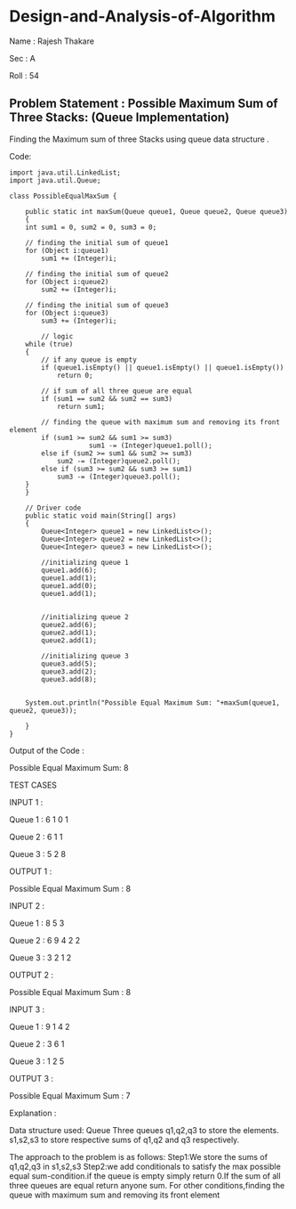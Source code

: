 # Design-and-Analysis-of-Algorithm

Name : Rajesh Thakare

Sec : A

Roll : 54


## Problem Statement : Possible Maximum Sum of Three Stacks: (Queue Implementation)

Finding the Maximum sum of three Stacks using queue data structure .

Code:
```
import java.util.LinkedList;
import java.util.Queue;

class PossibleEqualMaxSum {
	
	public static int maxSum(Queue queue1, Queue queue2, Queue queue3)
	{
	int sum1 = 0, sum2 = 0, sum3 = 0;
	
	// finding the initial sum of queue1
	for (Object i:queue1)
		sum1 += (Integer)i;
	
	// finding the initial sum of queue2
	for (Object i:queue2)
		sum2 += (Integer)i;
	
	// finding the initial sum of queue3
	for (Object i:queue3)
		sum3 += (Integer)i;
	
        // logic
	while (true)
	{
		// if any queue is empty
		if (queue1.isEmpty() || queue1.isEmpty() || queue1.isEmpty())
			return 0;
	
		// if sum of all three queue are equal
		if (sum1 == sum2 && sum2 == sum3)
			return sum1;
		
		// finding the queue with maximum sum and removing its front element
		if (sum1 >= sum2 && sum1 >= sum3)
            		sum1 -= (Integer)queue1.poll();
		else if (sum2 >= sum1 && sum2 >= sum3)
			sum2 -= (Integer)queue2.poll();
		else if (sum3 >= sum2 && sum3 >= sum1)
			sum3 -= (Integer)queue3.poll();
	}
	}
	
	// Driver code 
	public static void main(String[] args)
	{
        Queue<Integer> queue1 = new LinkedList<>();
        Queue<Integer> queue2 = new LinkedList<>();
        Queue<Integer> queue3 = new LinkedList<>();

        //initializing queue 1
        queue1.add(6);
        queue1.add(1);
        queue1.add(0);
        queue1.add(1);
        

        //initializing queue 2
        queue2.add(6);
        queue2.add(1);
        queue2.add(1);
	    
        //initializing queue 3
        queue3.add(5);
        queue3.add(2);
        queue3.add(8);
       

	System.out.println("Possible Equal Maximum Sum: "+maxSum(queue1, queue2, queue3));
		
	}
}
```


Output of the Code  :

Possible Equal Maximum Sum:  8


TEST CASES

INPUT 1 :

Queue 1 : 6 1 0 1

Queue 2 : 6 1 1 

Queue 3 : 5 2 8

OUTPUT 1  :

Possible Equal Maximum Sum : 8


INPUT 2 :

Queue 1 : 8 5 3

Queue 2 : 6 9 4 2 2

Queue 3 : 3 2 1 2

OUTPUT 2  :

Possible Equal Maximum Sum : 8


INPUT 3 :

Queue 1 : 9 1 4 2

Queue 2 : 3 6 1

Queue 3 : 1 2 5

OUTPUT 3 :

Possible Equal Maximum Sum : 7




Explanation :

Data structure used: Queue
Three queues q1,q2,q3 to store the elements.
s1,s2,s3 to store respective sums of q1,q2 and q3 respectively.

The approach to the problem is as follows:
Step1:We store the sums of q1,q2,q3 in s1,s2,s3
Step2:we add conditionals to satisfy the max possible equal  sum-condition.if the queue is empty simply return 0.If the sum of all three queues are equal return anyone sum.
For other conditions,finding the queue with maximum sum and removing its front element






